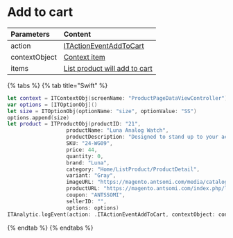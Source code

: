 # Add to cart

| **Parameters** | **Content** |
| :--- | :--- |
| action | [ITActionEventAddToCart](../tracking-event/log-event.md) |
| contextObject | [Context item]() |
| items | [List product will add to cart]() |

{% tabs %}
{% tab title="Swift" %}
```swift
let context = ITContextObj(screenName: "ProductPageDataViewController")
var options = [ITOptionObj]()
let size = ITOptionObj(optionName: "size", optionValue: "SS")
options.append(size)
let product = ITProductObj(productID: "21",
                   productName: "Luna Analog Watch",
                   productDescription: "Designed to stand up to your active lifestyle, this women's Luma Analog Watch features a tasteful brushed chrome finish and a stainless steel, water-resistant construction for lasting durability.",
                   SKU: "24-WG09",
                   price: 44,
                   quantity: 0,
                   brand: "Luna",
                   category: "Home/ListProduct/ProductDetail",
                   variant: "Gray",
                   imageURL: "https://magento.antsomi.com/media/catalog/product/cache/f0fbff4a5f7972cd5749243e72ffc851/w/g/wg09-gr-0.jpg",
                   productURL: "https://magento.antsomi.com/index.php/luma-analog-watch.html",
                   coupon: "ANTSSOMI",
                   sellerID: "",
                   options: options)
ITAnalytic.logEvent(action: .ITActionEventAddToCart, contextObject: context, items: [product])
```
{% endtab %}
{% endtabs %}

